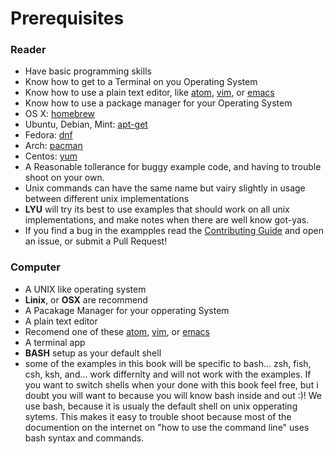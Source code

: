 # Prerequisites
### Reader
* Have basic programming skills
 * Know how to get to a Terminal on you Operating System
 * Know how to use a plain text editor, like [atom](https://atom.io/), [vim](http://www.vim.org/), or [emacs](https://www.gnu.org/software/emacs/)
* Know how to use a package manager for your Operating System
 * OS X: [homebrew](http://brew.sh/)
 * Ubuntu, Debian, Mint: [apt-get](https://help.ubuntu.com/community/AptGet/Howto)
 * Fedora: [dnf](https://fedoraproject.org/wiki/Features/DNF)
 * Arch: [pacman](https://wiki.archlinux.org/index.php/Pacman)
 * Centos: [yum](https://www.centos.org/docs/5/html/yum/)
* A Reasonable tollerance for buggy example code, and having to trouble shoot on your own.
 * Unix commands can have the same name but vairy slightly in usage between different unix implementations
 * **LYU** will try its best to use examples that should work on all unix implementations, and make notes when there are well know got-yas.
 * If you find a bug in the exampples read the [Contributing Guide](CONTRIBUTING.md) and open an issue, or submit a Pull Request!

### Computer
* A UNIX like operating system
 * **Linix**, or **OSX** are recommend
* A Pacakage Manager for your opperating System
* A plain text editor
 * Recomend one of these [atom](https://atom.io/), [vim](http://www.vim.org/), or [emacs](https://www.gnu.org/software/emacs/)
* A terminal app
* **BASH** setup as your default shell
 * some of the examples in this book will be specific to bash... zsh, fish, csh, ksh, and... work differnlty and will not work with the examples. If you want to switch shells when your done with this book feel free, but i doubt you will want to because you will know bash inside and out :)! We use bash, because it is usualy the default shell on unix opperating sytems. This makes it easy to trouble shoot because most of the documention on the internet on "how to use the command line" uses bash syntax and commands.
